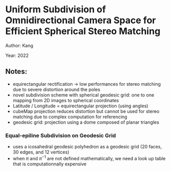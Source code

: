 # Uniform Subdivision of Omnidirectional Camera Space for Efficient Spherical Stereo Matching

Author: Kang

Year: 2022

Notes:
---

* equirectangular rectification -> low performances for stereo matching due to severe distortion around the poles
* novel subdivision scheme with spherical geodesic grid: one to one mapping from 2D images to spherical coordinates
* Latitude / Longitude = equirectangular projection (using angles)
* cubeMap projection reduces distortion but cannot be used for stereo matching due to complex computation for referencing 
* geodesic grid: projection using a dome composed of planar triangles

### Equal-epiline Subdivision on Geodesic Grid

* uses a icosahedral geodesic polyhedron as a geodesic grid (20 faces, 30 edges, and 12 vertices)
* when $\pi$ and $\pi^{-1}$ are not defined mathematically, we need a look up table that is computationnally expensive